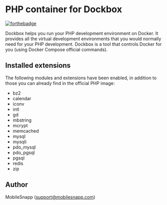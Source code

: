 # PHP container for Dockbox

[![forthebadge](http://forthebadge.com/images/badges/built-by-developers.svg)](http://www.mobilesnapp.com)

Dockbox helps you run your PHP development environment on Docker. It provides all the virtual development environments that you would normally need for your PHP development. Dockbox is a tool that controls Docker for you (using Docker Compose official commands).

## Installed extensions

The following modules and extensions have been enabled, in addition to those you can already find in the official PHP image:

- bz2
- calendar
- iconv
- intl
- gd
- mbstring
- mcrypt
- memcached 
- mysql
- mysqli
- pdo_mysql
- pdo_pgsql
- pgsql
- redis 
- zip

## Author

MobileSnapp (support@mobilesnapp.com)